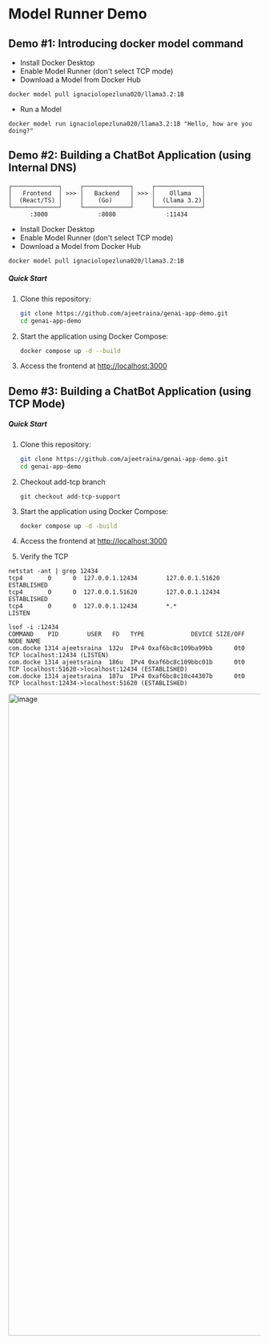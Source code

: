 # Model Runner Demo


## Demo #1: Introducing docker model command

- Install Docker Desktop
- Enable Model Runner (don't select TCP mode)
- Download a Model from Docker Hub

```
docker model pull ignaciolopezluna020/llama3.2:1B
```

- Run a Model

```
docker model run ignaciolopezluna020/llama3.2:1B "Hello, how are you doing?"
```

## Demo #2: Building a ChatBot Application (using Internal DNS)

```
┌─────────────┐     ┌─────────────┐     ┌─────────────┐
│   Frontend  │ >>> │   Backend   │ >>> │    Ollama   │
│  (React/TS) │     │    (Go)     │     │  (Llama 3.2)│
└─────────────┘     └─────────────┘     └─────────────┘
      :3000              :8080              :11434
```

- Install Docker Desktop
- Enable Model Runner (don't select TCP mode)
- Download a Model from Docker Hub

```
docker model pull ignaciolopezluna020/llama3.2:1B
```

##### Quick Start

1. Clone this repository:
   ```bash
   git clone https://github.com/ajeetraina/genai-app-demo.git
   cd genai-app-demo

   ```

2. Start the application using Docker Compose:
   ```bash
   docker compose up -d --build
   ```

3. Access the frontend at [http://localhost:3000](http://localhost:3000)


## Demo #3: Building a ChatBot Application (using TCP Mode)

##### Quick Start

1. Clone this repository:

   ```bash
   git clone https://github.com/ajeetraina/genai-app-demo.git
   cd genai-app-demo
   ```
   
3. Checkout add-tcp branch
   ```
   git checkout add-tcp-support
   ```


2. Start the application using Docker Compose:
   ```bash
   docker compose up -d -build
   ```

3. Access the frontend at [http://localhost:3000](http://localhost:3000)

4. Verify the TCP

```
netstat -ant | grep 12434
tcp4       0      0  127.0.0.1.12434        127.0.0.1.51620        ESTABLISHED
tcp4       0      0  127.0.0.1.51620        127.0.0.1.12434        ESTABLISHED
tcp4       0      0  127.0.0.1.12434        *.*                    LISTEN
```

```
lsof -i :12434
COMMAND    PID        USER   FD   TYPE             DEVICE SIZE/OFF NODE NAME
com.docke 1314 ajeetsraina  132u  IPv4 0xaf6bc8c109ba99bb      0t0  TCP localhost:12434 (LISTEN)
com.docke 1314 ajeetsraina  186u  IPv4 0xaf6bc8c109bbc01b      0t0  TCP localhost:51620->localhost:12434 (ESTABLISHED)
com.docke 1314 ajeetsraina  187u  IPv4 0xaf6bc8c10c44307b      0t0  TCP localhost:12434->localhost:51620 (ESTABLISHED)
```

<img width="1283" alt="image" src="https://github.com/user-attachments/assets/cb0a5d21-3a70-467f-812e-c3b6c71a3acf" />







